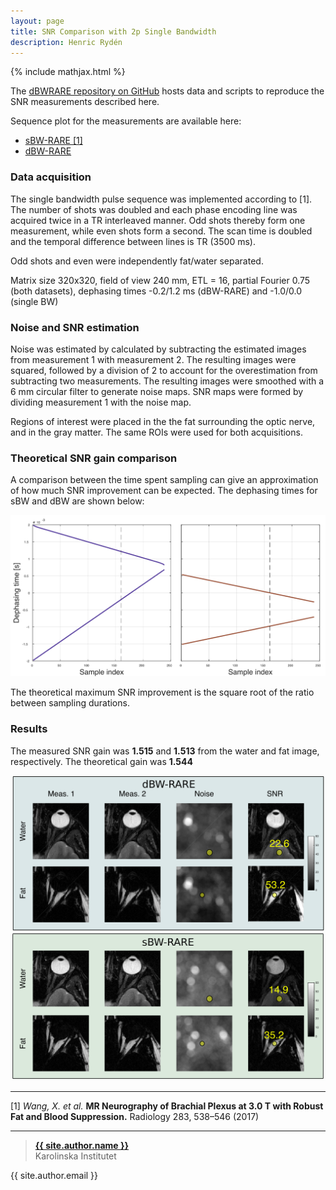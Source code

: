 ```yaml
---
layout: page
title: SNR Comparison with 2p Single Bandwidth
description: Henric Rydén
---
```

{% include mathjax.html %}

The [dBWRARE repository on GitHub](https://github.com/henricryden/dbwRARE) hosts data and scripts to reproduce the SNR measurements described here.

Sequence plot for the measurements are available here:
- [sBW-RARE [1]](../assets/plots/sbwrare.html)
- [dBW-RARE](../assets/plots/dbwrare.html)

### Data acquisition
The single bandwidth pulse sequence was implemented according to [1].
The number of shots was doubled and each phase encoding line was acquired twice in a TR interleaved manner.
Odd shots thereby form one measurement, while even shots form a second.
The scan time is doubled and the temporal difference between lines is TR (3500 ms).

Odd shots and even were independently fat/water separated.

Matrix size 320x320, field of view 240 mm, ETL = 16, partial Fourier 0.75 (both datasets), dephasing times -0.2/1.2 ms (dBW-RARE) and -1.0/0.0 (single BW)

### Noise and SNR estimation
Noise was estimated by calculated by subtracting the estimated images from measurement 1 with measurement 2.
The resulting images were squared, followed by a division of 2 to account for the overestimation from subtracting two measurements.
The resulting images were smoothed with a 6 mm circular filter to generate noise maps.
SNR maps were formed by dividing measurement 1 with the noise map.

Regions of interest were placed in the the fat surrounding the optic nerve, and in the gray matter.
The same ROIs were used for both acquisitions.



### Theoretical SNR gain comparison
A comparison between the time spent sampling can give an approximation of how much SNR improvement can be expected.
The dephasing times for sBW and dBW are shown below:

![SNR](../assets/png/dephasingTimes.png)

The theoretical maximum SNR improvement is the square root of the ratio between sampling durations.

### Results
The measured SNR gain was **1.515** and **1.513** from the water and fat image, respectively.
The theoretical gain was **1.544**

![SNR](../assets/png/snr_roi.png)

-----
[1] *Wang, X. et al.* **MR Neurography of Brachial Plexus at 3.0 T with Robust Fat and Blood Suppression.** Radiology 283, 538–546 (2017)

-----
> **[{{ site.author.name }}](https://staff.ki.se/people/henrry)**  
> Karolinska Institutet
>
{{ site.author.email }}